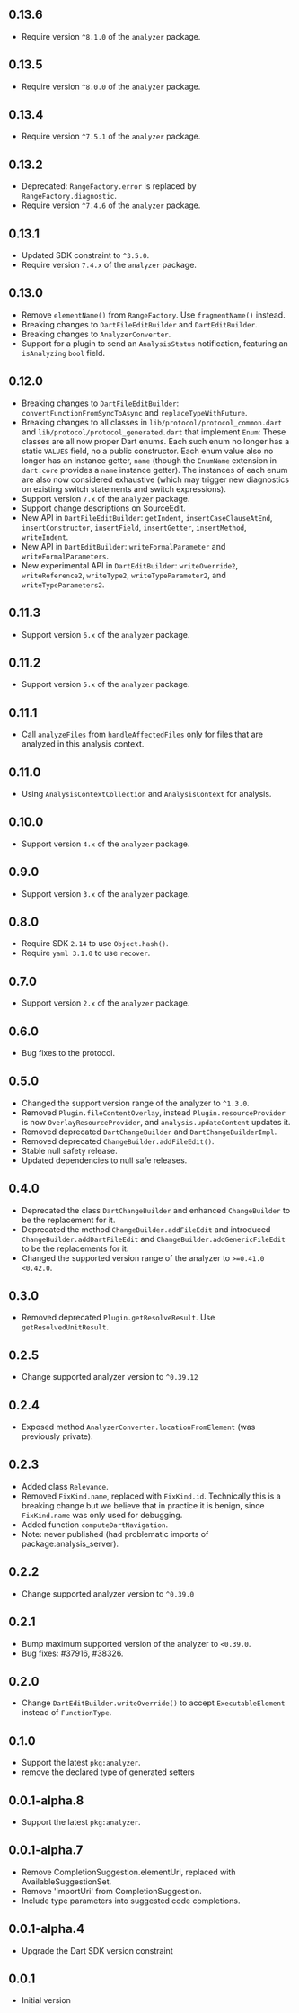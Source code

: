## 0.13.6

- Require version `^8.1.0` of the `analyzer` package.

## 0.13.5

- Require version `^8.0.0` of the `analyzer` package.

## 0.13.4

- Require version `^7.5.1` of the `analyzer` package.

## 0.13.2

- Deprecated: `RangeFactory.error` is replaced by `RangeFactory.diagnostic`.
- Require version `^7.4.6` of the `analyzer` package.

## 0.13.1

- Updated SDK constraint to `^3.5.0`.
- Require version `7.4.x` of the `analyzer` package.

## 0.13.0

- Remove `elementName()` from `RangeFactory`. Use `fragmentName()` instead.
- Breaking changes to `DartFileEditBuilder` and `DartEditBuilder`.
- Breaking changes to `AnalyzerConverter`.
- Support for a plugin to send an `AnalysisStatus` notification, featuring an
  `isAnalyzing` `bool` field.

## 0.12.0

- Breaking changes to `DartFileEditBuilder`: `convertFunctionFromSyncToAsync`
  and `replaceTypeWithFuture`.
- Breaking changes to all classes in `lib/protocol/protocol_common.dart` and
  `lib/protocol/protocol_generated.dart` that implement `Enum`: These classes
  are all now proper Dart enums. Each such enum no longer has a static `VALUES`
  field, no a public constructor. Each enum value also no longer has an
  instance getter, `name` (though the `EnumName` extension in `dart:core`
  provides a `name` instance getter). The instances of each enum are also now
  considered exhaustive (which may trigger new diagnostics on existing switch
  statements and switch expressions).
- Support version `7.x` of the `analyzer` package.
- Support change descriptions on SourceEdit.
- New API in `DartFileEditBuilder`: `getIndent`, `insertCaseClauseAtEnd`,
  `insertConstructor`, `insertField`, `insertGetter`, `insertMethod`,
  `writeIndent`.
- New API in `DartEditBuilder`: `writeFormalParameter` and
  `writeFormalParameters`.
- New experimental API in `DartEditBuilder`: `writeOverride2`,
  `writeReference2`, `writeType2`, `writeTypeParameter2`, and
  `writeTypeParameters2`.

## 0.11.3

- Support version `6.x` of the `analyzer` package.

## 0.11.2

- Support version `5.x` of the `analyzer` package.

## 0.11.1
- Call `analyzeFiles` from `handleAffectedFiles` only for files that are
  analyzed in this analysis context.

## 0.11.0
- Using `AnalysisContextCollection` and `AnalysisContext` for analysis.

## 0.10.0
- Support version `4.x` of the `analyzer` package.

## 0.9.0
- Support version `3.x` of the `analyzer` package.

## 0.8.0
- Require SDK `2.14` to use `Object.hash()`.
- Require `yaml 3.1.0` to use `recover`.

## 0.7.0
- Support version `2.x` of the `analyzer` package.

## 0.6.0
- Bug fixes to the protocol.

## 0.5.0
- Changed the support version range of the analyzer to `^1.3.0`.
- Removed `Plugin.fileContentOverlay`, instead `Plugin.resourceProvider` is
  now `OverlayResourceProvider`, and `analysis.updateContent` updates it.
- Removed deprecated `DartChangeBuilder` and `DartChangeBuilderImpl`.
- Removed deprecated `ChangeBuilder.addFileEdit()`.
- Stable null safety release.
- Updated dependencies to null safe releases.

## 0.4.0
- Deprecated the class `DartChangeBuilder` and enhanced `ChangeBuilder` to be
  the replacement for it.
- Deprecated the method `ChangeBuilder.addFileEdit` and introduced
  `ChangeBuilder.addDartFileEdit` and `ChangeBuilder.addGenericFileEdit` to be
  the replacements for it.
- Changed the supported version range of the analyzer to `>=0.41.0 <0.42.0`.

## 0.3.0
- Removed deprecated `Plugin.getResolveResult`. Use `getResolvedUnitResult`.

## 0.2.5
- Change supported analyzer version to `^0.39.12`

## 0.2.4
- Exposed method `AnalyzerConverter.locationFromElement` (was previously
  private).

## 0.2.3
- Added class `Relevance`.
- Removed `FixKind.name`, replaced with `FixKind.id`.  Technically this is a
  breaking change but we believe that in practice it is benign, since
  `FixKind.name` was only used for debugging.
- Added function `computeDartNavigation`.
- Note: never published (had problematic imports of package:analysis_server).

## 0.2.2
- Change supported analyzer version to `^0.39.0`

## 0.2.1
- Bump maximum supported version of the analyzer to `<0.39.0`.
- Bug fixes: #37916, #38326.

## 0.2.0
- Change `DartEditBuilder.writeOverride()` to accept `ExecutableElement`
  instead of `FunctionType`.

## 0.1.0

- Support the latest `pkg:analyzer`.
- remove the declared type of generated setters

## 0.0.1-alpha.8

- Support the latest `pkg:analyzer`.

## 0.0.1-alpha.7

- Remove CompletionSuggestion.elementUri, replaced with AvailableSuggestionSet.
- Remove 'importUri' from CompletionSuggestion.
- Include type parameters into suggested code completions.

## 0.0.1-alpha.4

- Upgrade the Dart SDK version constraint

## 0.0.1

- Initial version
